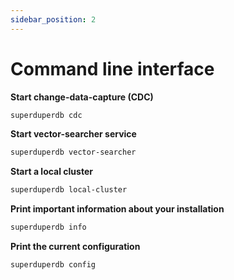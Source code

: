 ```yaml
---
sidebar_position: 2
---
```


# Command line interface

**Start change-data-capture (CDC)**

```bash
superduperdb cdc
```

**Start vector-searcher service**

```bash
superduperdb vector-searcher
```

**Start a local cluster**

```bash
superduperdb local-cluster
```

**Print important information about your installation**

```bash
superduperdb info
```

**Print the current configuration**

```bash
superduperdb config
```